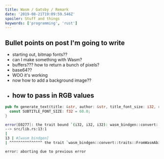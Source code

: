 ```yaml
---
title: Wasm / Gatsby / Remark
date: '2019-08-21T19:09:59.546Z'
spoiler: Stuff and things
keywords: ['programming', 'rust']
---
```


## Bullet points on post I'm going to write

- starting out, bitmap fonts??
- can I make something with Wasm?
- buffers??? how to return a bunch of pixels?
- base64??
- WOO it's working
- now how to add a background image??
- ## how to pass in RGB values

```rust
pub fn generate_text(title: &str, author: &str, title_font_size: i32, rgb: (i32, i32, i32)) -> Vec<u8> {
  const SUBTITLE_FONT_SIZE: f32 = 60.0;
}
```

```bash
error[E0277]: the trait bound `(i32, i32, i32): wasm_bindgen::convert::traits::FromWasmAbi` is not satisfied
--> src/lib.rs:13:1
|
13 | #[wasm_bindgen]
| ^^^^^^^^^^^^^^^ the trait `wasm_bindgen::convert::traits::FromWasmAbi` is not implemented for `(i32, i32, i32)`

error: aborting due to previous error
```
